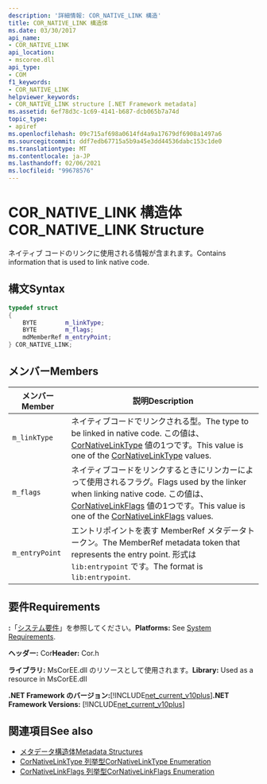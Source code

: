 ```yaml
---
description: '詳細情報: COR_NATIVE_LINK 構造'
title: COR_NATIVE_LINK 構造体
ms.date: 03/30/2017
api_name:
- COR_NATIVE_LINK
api_location:
- mscoree.dll
api_type:
- COM
f1_keywords:
- COR_NATIVE_LINK
helpviewer_keywords:
- COR_NATIVE_LINK structure [.NET Framework metadata]
ms.assetid: 6ef78d3c-1c69-4141-b687-dcb065b7a74d
topic_type:
- apiref
ms.openlocfilehash: 09c715af698a0614fd4a9a17679df6908a1497a6
ms.sourcegitcommit: ddf7edb67715a5b9a45e3dd44536dabc153c1de0
ms.translationtype: MT
ms.contentlocale: ja-JP
ms.lasthandoff: 02/06/2021
ms.locfileid: "99678576"
---
```

# <a name="cor_native_link-structure"></a><span data-ttu-id="75578-103">COR_NATIVE_LINK 構造体</span><span class="sxs-lookup"><span data-stu-id="75578-103">COR_NATIVE_LINK Structure</span></span>

<span data-ttu-id="75578-104">ネイティブ コードのリンクに使用される情報が含まれます。</span><span class="sxs-lookup"><span data-stu-id="75578-104">Contains information that is used to link native code.</span></span>  
  
## <a name="syntax"></a><span data-ttu-id="75578-105">構文</span><span class="sxs-lookup"><span data-stu-id="75578-105">Syntax</span></span>  
  
```cpp  
typedef struct
{  
    BYTE        m_linkType;  
    BYTE        m_flags;  
    mdMemberRef m_entryPoint;  
} COR_NATIVE_LINK;  
```  
  
## <a name="members"></a><span data-ttu-id="75578-106">メンバー</span><span class="sxs-lookup"><span data-stu-id="75578-106">Members</span></span>  
  
|<span data-ttu-id="75578-107">メンバー</span><span class="sxs-lookup"><span data-stu-id="75578-107">Member</span></span>|<span data-ttu-id="75578-108">説明</span><span class="sxs-lookup"><span data-stu-id="75578-108">Description</span></span>|  
|------------|-----------------|  
|`m_linkType`|<span data-ttu-id="75578-109">ネイティブコードでリンクされる型。</span><span class="sxs-lookup"><span data-stu-id="75578-109">The type to be linked in native code.</span></span> <span data-ttu-id="75578-110">この値は、 [CorNativeLinkType](cornativelinktype-enumeration.md) 値の1つです。</span><span class="sxs-lookup"><span data-stu-id="75578-110">This value is one of the [CorNativeLinkType](cornativelinktype-enumeration.md) values.</span></span>|  
|`m_flags`|<span data-ttu-id="75578-111">ネイティブコードをリンクするときにリンカーによって使用されるフラグ。</span><span class="sxs-lookup"><span data-stu-id="75578-111">Flags used by the linker when linking native code.</span></span> <span data-ttu-id="75578-112">この値は、 [CorNativeLinkFlags](cornativelinkflags-enumeration.md) 値の1つです。</span><span class="sxs-lookup"><span data-stu-id="75578-112">This value is one of the [CorNativeLinkFlags](cornativelinkflags-enumeration.md) values.</span></span>|  
|`m_entryPoint`|<span data-ttu-id="75578-113">エントリポイントを表す MemberRef メタデータトークン。</span><span class="sxs-lookup"><span data-stu-id="75578-113">The MemberRef metadata token that represents the entry point.</span></span> <span data-ttu-id="75578-114">形式は `lib:entrypoint` です。</span><span class="sxs-lookup"><span data-stu-id="75578-114">The format is `lib:entrypoint`.</span></span>|  
  
## <a name="requirements"></a><span data-ttu-id="75578-115">要件</span><span class="sxs-lookup"><span data-stu-id="75578-115">Requirements</span></span>  

 <span data-ttu-id="75578-116">**:**「[システム要件](../../get-started/system-requirements.md)」を参照してください。</span><span class="sxs-lookup"><span data-stu-id="75578-116">**Platforms:** See [System Requirements](../../get-started/system-requirements.md).</span></span>  
  
 <span data-ttu-id="75578-117">**ヘッダー:** Cor</span><span class="sxs-lookup"><span data-stu-id="75578-117">**Header:** Cor.h</span></span>  
  
 <span data-ttu-id="75578-118">**ライブラリ:** MsCorEE.dll のリソースとして使用されます。</span><span class="sxs-lookup"><span data-stu-id="75578-118">**Library:** Used as a resource in MsCorEE.dll</span></span>  
  
 <span data-ttu-id="75578-119">**.NET Framework のバージョン:**[!INCLUDE[net_current_v10plus](../../../../includes/net-current-v10plus-md.md)]</span><span class="sxs-lookup"><span data-stu-id="75578-119">**.NET Framework Versions:** [!INCLUDE[net_current_v10plus](../../../../includes/net-current-v10plus-md.md)]</span></span>  
  
## <a name="see-also"></a><span data-ttu-id="75578-120">関連項目</span><span class="sxs-lookup"><span data-stu-id="75578-120">See also</span></span>

- [<span data-ttu-id="75578-121">メタデータ構造体</span><span class="sxs-lookup"><span data-stu-id="75578-121">Metadata Structures</span></span>](metadata-structures.md)
- [<span data-ttu-id="75578-122">CorNativeLinkType 列挙型</span><span class="sxs-lookup"><span data-stu-id="75578-122">CorNativeLinkType Enumeration</span></span>](cornativelinktype-enumeration.md)
- [<span data-ttu-id="75578-123">CorNativeLinkFlags 列挙型</span><span class="sxs-lookup"><span data-stu-id="75578-123">CorNativeLinkFlags Enumeration</span></span>](cornativelinkflags-enumeration.md)
